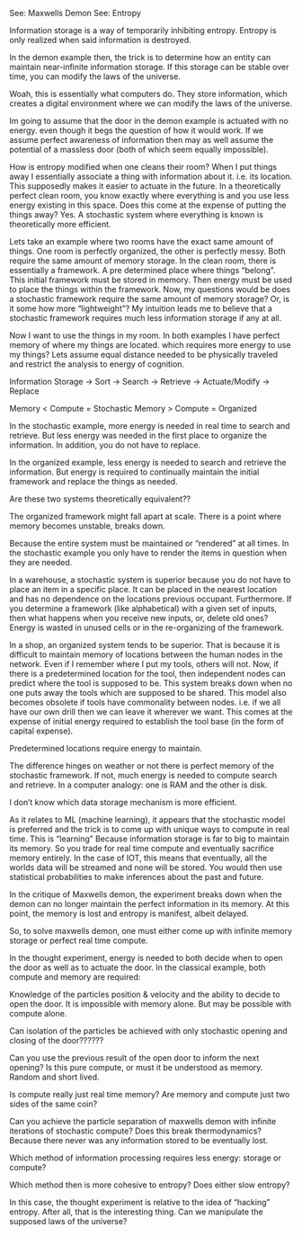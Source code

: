See: Maxwells Demon
See: Entropy

Information storage is a way of temporarily inhibiting entropy. 
Entropy is only realized when said information is destroyed. 

In the demon example then, the trick is to determine how an entity can maintain near-infinite information storage. 
If this storage can be stable over time, you can modify the laws of the universe.

Woah, this is essentially what computers do. They store information, which creates a digital environment where we can modify the laws of the universe. 

Im going to assume that the door in the demon example is actuated with no energy. even though it begs the question of how it would work. If we assume 
perfect awareness of information then may as well assume the potential of a massless door (both of which seem equally impossible).

How is entropy modified when one cleans their room? 
When I put things away I essentially associate a thing with information about it. i.e. its location. This supposedly makes it easier to actuate in the
future. In a theoretically perfect clean room, you know exactly where everything is and you use less energy existing in this space. Does this come at 
the expense of putting the things away? Yes. A stochastic system where everything is known is theoretically more efficient. 

Lets take an example where two rooms have the exact same amount of things. One room is perfectly organized, the other is perfectly messy. Both require 
the same amount of memory storage. In the clean room, there is essentially a framework. A pre determined place where things “belong”. This initial 
framework must be stored in memory. Then energy must be used to place the things within the framework.  Now, my questions would be does a stochastic 
framework require the same amount of memory storage? Or, is it some how more “lightweight”? My intuition leads me to believe that a stochastic framework 
requires much less information storage if any at all. 

Now I want to use the things in my room. In both examples I have perfect memory of where my things are located. which requires more energy to use my
things? Lets assume equal distance needed to be physically traveled and restrict the analysis to energy of cognition. 

Information Storage -> Sort -> Search -> Retrieve -> Actuate/Modify -> Replace

Memory < Compute = Stochastic
Memory > Compute = Organized

In the stochastic example, more energy is needed in real time to search and retrieve. But less energy was needed in the first place to organize the 
information. In addition, you do not have to replace. 

In the organized example, less energy is needed to search and retrieve the information. But energy is required to continually maintain the initial 
framework and replace the things as needed. 

Are these two systems theoretically equivalent??

The organized framework might fall apart at scale. There is a point where memory becomes unstable, breaks down. 

Because the entire system must be maintained or “rendered” at all times. In the stochastic example you only have to render the items in question 
when they are needed. 

In a warehouse, a stochastic system is superior because you do not have to place an item in a specific place. It can be placed in the nearest
location and has no dependence on the locations previous occupant. Furthermore. If you determine a framework (like alphabetical) with a given 
set of inputs, then what happens when you receive new inputs, or, delete old ones? Energy is wasted in unused cells or in the re-organizing of 
the framework. 

In a shop, an organized system tends to be superior. That is because it is difficult to maintain memory of locations between the human nodes in 
the network. Even if I remember where I put my tools, others will not. Now, if there is a predetermined location for the tool, then independent 
nodes can predict where the tool is supposed to be.  This system breaks down when no one puts away the tools which are supposed to be shared. 
This model also becomes obsolete if tools have commonality between nodes. i.e. if we all have our own drill then we can leave it wherever we want. 
This comes at the expense of initial energy required to establish the tool base (in the form of capital expense). 

Predetermined locations require energy to maintain. 

The difference hinges on weather or not there is perfect memory of the stochastic framework. If not, much energy is needed to compute search and 
retrieve. In a computer analogy: one is RAM and the other is disk.  

I don’t know which data storage mechanism is more efficient. 

As it relates to ML (machine learning), it appears that the stochastic model is preferred and the trick is to come up with unique ways to compute
in real time. This is “learning” Because information storage is far to big to maintain its memory. So you trade for real time compute and eventually
sacrifice memory entirely. In the case of IOT, this means that eventually, all the worlds data will be streamed and none will be stored. You would 
then use statistical probabilities to make inferences about the past and future. 

In the critique of Maxwells demon, the experiment breaks down when the demon can no longer maintain the perfect information in its memory. At this
point, the memory is lost and entropy is manifest, albeit delayed. 

So, to solve maxwells demon, one must either come up with infinite memory storage or perfect real time compute. 

In the thought experiment, energy is needed to both decide when to open the door as well as to actuate the door.  In the classical example, both 
compute and memory are required:

Knowledge of the particles position & velocity and the ability to decide to open the door. It is impossible with memory alone. But may be possible
with compute alone. 

Can isolation of the particles be achieved with only stochastic opening and closing of the door??????

Can you use the previous result of the open door to inform the next opening?  Is this pure compute, or must it be understood as memory. Random 
and short lived. 

Is compute really just real time memory? Are memory and compute just two sides of the same coin?

Can you achieve the particle separation of maxwells demon with infinite iterations of stochastic compute? Does this break thermodynamics? 
Because there never was any information stored to be eventually lost. 

Which method of information processing requires less energy: storage or compute?

Which method then is more cohesive to entropy? Does either slow entropy?

In this case, the thought experiment is relative to the idea of “hacking” entropy. After all, that is the interesting thing. Can we manipulate
the supposed laws of the universe?
